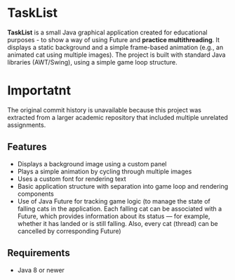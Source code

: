 # TaskList

**TaskList** is a small Java graphical application created for educational purposes - to show a way of using Future and **practice multithreading**. It displays a static background and a simple frame-based animation (e.g., an animated cat using multiple images). The project is built with standard Java libraries (AWT/Swing), using a simple game loop structure.

# Importatnt
The original commit history is unavailable because this project was extracted from a larger academic repository that included multiple unrelated assignments.

## Features

- Displays a background image using a custom panel
- Plays a simple animation by cycling through multiple images
- Uses a custom font for rendering text
- Basic application structure with separation into game loop and rendering components
- Use of Java Future for tracking game logic (to manage the state of falling cats in the application. Each falling cat can be associated with a Future, which provides information about its status — for example, whether it has landed or is still falling. Also, every cat (thread) can be cancelled by corresponding Future)

## Requirements

- Java 8 or newer
